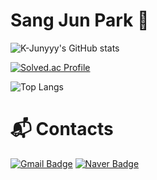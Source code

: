 # Sang Jun Park 🐘
![K-Junyyy's GitHub stats](https://github-readme-stats.vercel.app/api?username=sangjun0412&show_icons=true&theme=cobalt)


[![Solved.ac Profile](http://mazassumnida.wtf/api/v2/generate_badge?boj=guaba0412)](https://solved.ac/guaba0412/)

![Top Langs](https://github-readme-stats.vercel.app/api/top-langs/?username=sangjun0412&layout=compact&theme=demo)


# :mailbox_with_mail: Contacts
[![Gmail Badge](https://img.shields.io/badge/Gmail-d14836?style=flat-square&logo=Gmail&logoColor=white&link=mailto:guaba0412@gmail.com)](mailto:guaba0412@gmail.com)
[![Naver Badge](https://img.shields.io/badge/Naver-03C75A?style=flat-square&logo=Naver&logoColor=white&link=mailto:sangjoon97@naver.com)](mailto:sangjoon97@naver.com)
